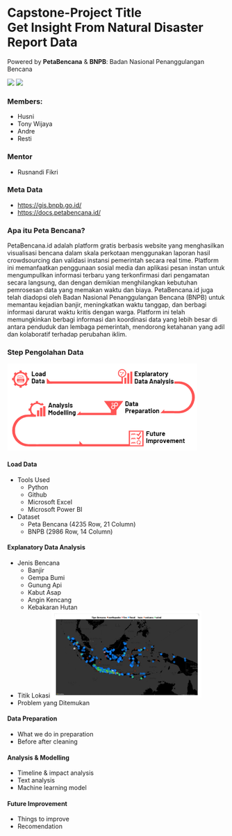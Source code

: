 # Capstone-Project Title <br>Get Insight From Natural Disaster Report Data
Powered by **PetaBencana** &amp; **BNPB**: Badan Nasional Penanggulangan Bencana
<p float="left">
  <img src="https://1.bp.blogspot.com/-OoRPhaV2C5E/YGxXDwCyf0I/AAAAAAAAIOU/U41nqGboUCo8LRqEgoTLHZ7mbHETyrpjQCLcBGAsYHQ/s888/LOGO-BNPB.png" height="200"/>
  <img src="https://petabencana.id/assets/graphics/Peta_logo.svg"  height="200"/>
</p>

### Members:
* Husni
* Tony Wijaya
* Andre
* Resti
### Mentor
* Rusnandi Fikri

### Meta Data
- https://gis.bnpb.go.id/
- https://docs.petabencana.id/

### Apa itu Peta Bencana?
PetaBencana.id adalah platform gratis berbasis website yang menghasilkan visualisasi bencana dalam skala perkotaan menggunakan laporan hasil crowdsourcing dan validasi instansi pemerintah secara real time. Platform ini memanfaatkan penggunaan sosial media dan aplikasi pesan instan untuk mengumpullkan informasi terbaru yang terkonfirmasi dari pengamatan secara langsung, dan dengan demikian menghilangkan kebutuhan pemrosesan data yang memakan waktu dan biaya. PetaBencana.id juga telah diadopsi oleh Badan Nasional Penanggulangan Bencana (BNPB) untuk memantau kejadian banjir, meningkatkan waktu tanggap, dan berbagi informasi darurat waktu kritis dengan warga. Platform ini telah memungkinkan berbagi informasi dan koordinasi data yang lebih besar di antara penduduk dan lembaga pemerintah, mendorong ketahanan yang adil dan kolaboratif terhadap perubahan iklim.

### Step Pengolahan Data
<img src="Step2PengolahanData.png"  height="200"/>

#### Load Data
* Tools Used
  * Python
  * Github
  * Microsoft Excel
  * Microsoft Power BI
* Dataset
  * Peta Bencana (4235 Row, 21 Column)
  * BNPB (2986 Row, 14 Column)  

#### Explanatory Data Analysis
* Jenis Bencana
  * Banjir
  * Gempa Bumi
  * Gunung Api
  * Kabut Asap
  * Angin Kencang
  * Kebakaran Hutan  
* Titik Lokasi
  <img src="TitikBencana.jpg"  height="200"/>
* Problem yang Ditemukan

#### Data Preparation
* What we do in preparation
* Before after cleaning

#### Analysis & Modelling
* Timeline & impact analysis
* Text analysis
* Machine learning model

#### Future Improvement
* Things to improve
* Recomendation


